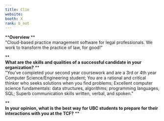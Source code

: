 ```yaml
---
title: Clio
website: 
booth: X
rank: b_not
---
```

****Overview**  **
<br>
"Cloud-based practice management software for legal professionals. We work to transform the practice of law, for good!"
<br>

**  
**What are the skills and qualities of a successful candidate in your organization?**  **
<br>
"You've completed your second year coursework and are a 3rd or 4th year Computer Science/Engineering student;
You are a rational and critical thinker who seeks solutions when you find problems;
Excellent computer science fundamentals: data structures, algorithms; programming languages, SQL;
Superb communication skills written, verbal, and spoken."
<br>

**  
**In your opinion, what is the best way for UBC students to prepare for their interactions with you at the TCF?**  **

